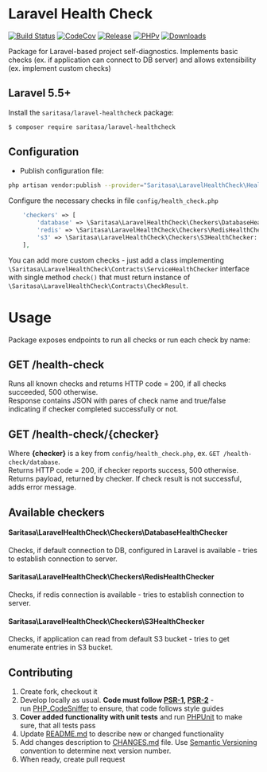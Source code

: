 
# Laravel Health Check  

[![Build Status](https://github.com/Saritasa/php-laravel-healthcheck/workflows/build/badge.svg)](https://github.com/Saritasa/php-laravel-healthcheck/actions)
[![CodeCov](https://codecov.io/gh/Saritasa/php-laravel-healthcheck/branch/master/graph/badge.svg)](https://codecov.io/gh/Saritasa/php-laravel-healthcheck)
[![Release](https://img.shields.io/github/release/saritasa/php-laravel-healthcheck.svg)](https://github.com/Saritasa/php-laravel-healthcheck/releases)
[![PHPv](https://img.shields.io/packagist/php-v/saritasa/laravel-healthcheck.svg)](http://www.php.net)
[![Downloads](https://img.shields.io/packagist/dt/saritasa/laravel-healthcheck.svg)](https://packagist.org/packages/saritasa/laravel-healthcheck)

Package for Laravel-based project self-diagnostics. 
Implements basic checks (ex. if application can connect to DB server)
and allows extensibility (ex. implement custom checks) 
  
## Laravel 5.5+
  
Install the ```saritasa/laravel-healthcheck``` package:  
  
```bash  
$ composer require saritasa/laravel-healthcheck  
```  

## Configuration
- Publish configuration file:

```bash
php artisan vendor:publish --provider="Saritasa\LaravelHealthCheck\HealthCheckServiceProvider"
```

Configure the necessary checks in file `config/health_check.php`

```php
    'checkers' => [
        'database' => \Saritasa\LaravelHealthCheck\Checkers\DatabaseHealthChecker::class,
        'redis' => \Saritasa\LaravelHealthCheck\Checkers\RedisHealthChecker::class,
        's3' => \Saritasa\LaravelHealthCheck\Checkers\S3HealthChecker::class,
    ],
```  

You can add more custom checks - just add a class implementing 
`\Saritasa\LaravelHealthCheck\Contracts\ServiceHealthChecker` interface with single method `check()` 
that must return instance of `\Saritasa\LaravelHealthCheck\Contracts\CheckResult`.

# Usage
Package exposes endpoints to run all checks or run each check by name:
## GET /health-check
Runs all known checks and returns HTTP code = 200, if all checks succeeded, 500 otherwise.  
Response contains JSON with pares of check name and true/false indicating if checker completed successfully or not.

## GET /health-check/{checker}
Where **{checker}** is a key from `config/health_check.php`, ex. `GET /health-check/database`.  
Returns HTTP code = 200, if checker reports success, 500 otherwise.  
Returns payload, returned by checker. If check result is not successful, adds error message.

## Available checkers
#### Saritasa\LaravelHealthCheck\Checkers\DatabaseHealthChecker  
Checks, if default connection to DB, configured in Laravel is available - tries to establish connection to server.

#### Saritasa\LaravelHealthCheck\Checkers\RedisHealthChecker  
Checks, if redis connection is available - tries to establish connection to server.

#### Saritasa\LaravelHealthCheck\Checkers\S3HealthChecker  
Checks, if application can read from default S3 bucket - tries to get enumerate entries in S3 bucket.

## Contributing  
  
1. Create fork, checkout it  
2. Develop locally as usual. **Code must follow [PSR-1](http://www.php-fig.org/psr/psr-1/), [PSR-2](http://www.php-fig.org/psr/psr-2/)** -  
    run [PHP_CodeSniffer](https://github.com/squizlabs/PHP_CodeSniffer) to ensure, that code follows style guides  
3. **Cover added functionality with unit tests** and run [PHPUnit](https://phpunit.de/) to make sure, that all tests pass  
4. Update [README.md](README.md) to describe new or changed functionality  
5. Add changes description to [CHANGES.md](CHANGES.md) file. Use [Semantic Versioning](https://semver.org/) convention to determine next version number.  
6. When ready, create pull request  
